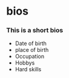 # bios

### This is a short bios

* Date of birth
* place of birth
* Occupation
* Hobbys
* Hard skills
